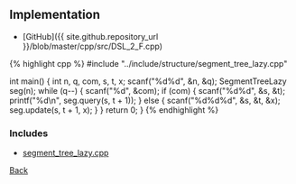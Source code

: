 

## Implementation

- [GitHub]({{ site.github.repository_url }}/blob/master/cpp/src/DSL_2_F.cpp)

{% highlight cpp %}
#include "../include/structure/segment_tree_lazy.cpp"

int main() {
  int n, q, com, s, t, x;
  scanf("%d%d", &n, &q);
  SegmentTreeLazy<RangeUpdate> seg(n);
  while (q--) {
    scanf("%d", &com);
    if (com) {
      scanf("%d%d", &s, &t);
      printf("%d\n", seg.query(s, t + 1));
    }
    else {
      scanf("%d%d%d", &s, &t, &x);
      seg.update(s, t + 1, x);
    }
  }
  return 0;
}
{% endhighlight %}

### Includes

- [segment_tree_lazy.cpp](../include/structure/segment_tree_lazy)

[Back](..)
